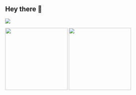 ## Hey there 👋

<!--
**shafayat666/shafayat666** is a ✨ _special_ ✨ repository because its `README.md` (this file) appears on your GitHub profile.

Here are some ideas to get you started:

- 🔭 I’m currently working on ...
- 🌱 I’m currently learning ...
- 👯 I’m looking to collaborate on ...
- 🤔 I’m looking for help with ...
- 💬 Ask me about ...
- 📫 How to reach me: ...
- 😄 Pronouns: ...
- ⚡ Fun fact: ...
-->
![](https://komarev.com/ghpvc/?username=shafayat666&color=ff69b4)

<img height=200 align="center" src="https://github-readme-stats.vercel.app/api?username=shafayat666&card_width=330&theme=radical" />
<img height=200 align="center" src="https://github-readme-stats.vercel.app/api/top-langs?username=shafayat666&layout=compact&langs_count=8&card_width=330&theme=radical" />


